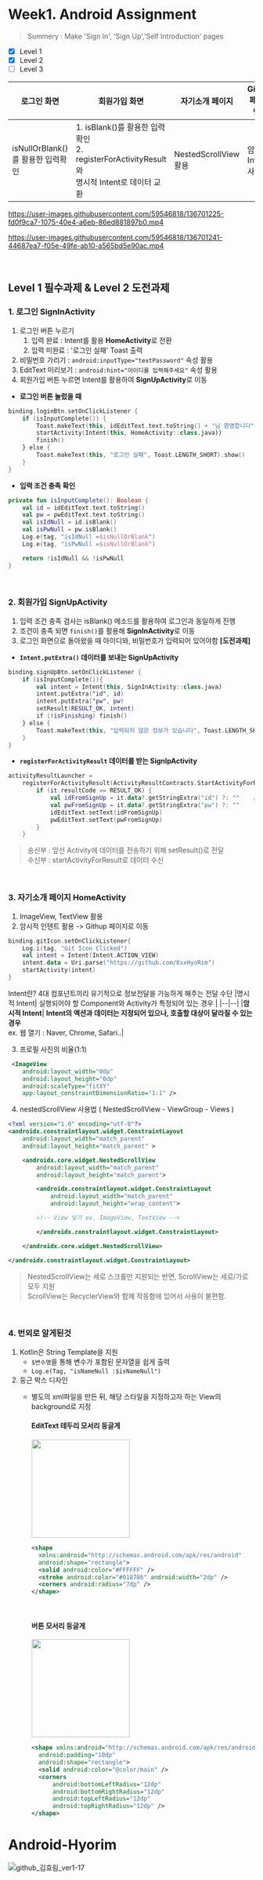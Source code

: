 
# Week1. Android Assignment
> Summery : Make 'Sign In', 'Sign Up','Self Introduction' pages

- [x] Level 1
- [x] Level 2
- [ ] Level 3

로그인 화면 | 회원가입 화면 | 자기소개 페이지 | Github 페이지 연결
------------ | ------------- | ------------- | -------------
isNullOrBlank()를 활용한 입력확인 | 1. isBlank()를 활용한 입력확인 <br> 2. registerForActivityResult와<br/> 명시적 Intent로 데이터 교환 | NestedScrollView 활용 | 암시적 Intent 사용



https://user-images.githubusercontent.com/59546818/136701225-fd0f9ca7-1075-40e4-a6eb-86ed881897b0.mp4


https://user-images.githubusercontent.com/59546818/136701241-44687ea7-f05e-49fe-ab10-a565bd5e90ac.mp4




<br>

## **Level 1 필수과제 & Level 2 도전과제**
### 1. 로그인 SignInActivity

1) 로그인 버튼 누르기
    1) 입력 완료 :  Intent를 활용 **HomeActivity**로 전환
    2) 입력 미완료 : '로그인 실패' Toast 출력
2) 비밀번호 가리기 : `android:inputType="textPassword"` 속성 활용
3) EditText 미리보기 : `android:hint="아이디를 입력해주세요"` 속성 활용
4) 회원가입 버튼 누르면 Intent를 활용하여 **SignUpActivity**로 이동

- **로그인 버튼 눌렀을 때**
```Kotlin
binding.loginBtn.setOnClickListener {
    if (isInputComplete()) {
        Toast.makeText(this, idEditText.text.toString() + "님 환영합니다", Toast.LENGTH_SHORT).show()
        startActivity(Intent(this, HomeActivity::class.java))
        finish()
    } else {
        Toast.makeText(this, "로그인 실패", Toast.LENGTH_SHORT).show()
    }
}
```

- **입력 조건 충족 확인**
```Kotlin
private fun isInputComplete(): Boolean {
    val id = idEditText.text.toString()
    val pw = pwEditText.text.toString()
    val isIdNull = id.isBlank()
    val isPwNull = pw.isBlank()
    Log.e(tag, "isIdNull =$isNullOrBlank")
    Log.e(tag, "isPwNull =$isNullOrBlank")

    return !isIdNull && !isPwNull
}
```

<br/>

### 2. 회원가입 SignUpActivity

1. 입력 조건 충족 검사는 isBlank() 메소드를 활용하여 로그인과 동일하게 진행 <br/>
2. 조건이 충족 되면 `finish()`를 활용해 **SignInActivity**로 이동
3. 로그인 화면으로 돌아왔을 때 아이디와, 비밀번호가 입력되어 있어야함 **[도전과제]**
- **`Intent.putExtra()` 데이터를 보내는 SignUpActivity**
```Kotlin
binding.signUpBtn.setOnClickListener {
    if (isInputComplete()){
        val intent = Intent(this, SignInActivity::class.java)
        intent.putExtra("id", id)
        intent.putExtra("pw", pw)
        setResult(RESULT_OK, intent)
        if (!isFinishing) finish()
    } else {
        Toast.makeText(this, "입력되지 않은 정보가 있습니다", Toast.LENGTH_SHORT).show()
    }
}
```

- **`registerForActivityResult` 데이터를 받는 SignIpActivity**
```kotlin
activityResultLauncher =
    registerForActivityResult(ActivityResultContracts.StartActivityForResult()) {
        if (it.resultCode == RESULT_OK) {
            val idFromSignUp = it.data?.getStringExtra("id") ?: ""    // default값 ""로 지정
            val pwFromSignUp = it.data?.getStringExtra("pw") ?: ""
            idEditText.setText(idFromSignUp)
            pwEditText.setText(pwFromSignUp)
        }
    }
```
> 송신부 : 앞선 Activity에 데이터를 전송하기 위해 setResult()로 전달 <br>
> 수신부 : startActivityForResult로 데이터 수신
<br/>

### 3. 자기소개 페이지 HomeActivity
1. ImageView, TextView 활용
2. 암시적 인텐트 활용 -> Githup 페이지로 이동
```kotlin
binding.gitIcon.setOnClickListener{
    Log.i(tag, "Git Icon Clicked")
    val intent = Intent(Intent.ACTION_VIEW)
    intent.data = Uri.parse("https://github.com/KxxHyoRim")
    startActivity(intent)
}
```
Intent란? 4대 컴포넌트끼리 유기적으로 정보전달을 가능하게 해주는 전달 수단
|명시적 Intent| 실행되어야 할 Component와 Activity가 특정되어 있는 경우 |
|--|--|
|**암시적 Intent**| **Intent의 액션과 데이터는 지정되어 있으나, 호출할 대상이 달라질 수 있는 경우** <br> ex. 웹 열기 : Naver, Chrome, Safari..|

3. 프로필 사진의 비율(1:1)
```xml
 <ImageView
    android:layout_width="0dp"
    android:layout_height="0dp"
    android:scaleType="fitXY"
    app:layout_constraintDimensionRatio="1:1" />
```
4. nestedScrollView 사용법 ( NestedScrollView - ViewGroup - Views )
```xml
<?xml version="1.0" encoding="utf-8"?>
<androidx.constraintlayout.widget.ConstraintLayout
    android:layout_width="match_parent"
    android:layout_height="match_parent" >

    <androidx.core.widget.NestedScrollView
        android:layout_width="match_parent"
        android:layout_height="match_parent">

        <androidx.constraintlayout.widget.ConstraintLayout
            android:layout_width="match_parent"
            android:layout_height="wrap_content">

        <!-- View 넣기 ex. ImageView, TextView -->

        </androidx.constraintlayout.widget.ConstraintLayout>

    </androidx.core.widget.NestedScrollView>

</androidx.constraintlayout.widget.ConstraintLayout>

```

> NestedScrollView는 세로 스크롤만 지원되는 반면, ScrollView는 세로/가로 모두 지원 <br>
> ScrollView는 RecyclerView와 함께 작동함에 있어서 사용이 불편함.

<br/>

### 4. 번외로 알게된것
1. Kotlin은 String Template을 지원
    - `$변수명`을 통해 변수가 포함된 문자열을 쉽게 출력
    - `Log.e(Tag, "isNameNull :$isNameNull")`
2. 둥근 박스 디자인
    - 별도의 xml파일을 만든 뒤, 해당 스타일을 지정하고자 하는 View의 background로 지정
  
      #### EditText 테두리 모서리 둥글게
      <p>
        <img src="https://user-images.githubusercontent.com/59546818/136698043-7fa9c24d-05bf-42fb-be36-0376e33c0418.png" width="200" height="" > 
      </p>

      ```xml
      <shape
        xmlns:android="http://schemas.android.com/apk/res/android"
        android:shape="rectangle">
        <solid android:color="#FFFFFF" />
        <stroke android:color="#018786" android:width="2dp" />
        <corners android:radius="7dp" />
      </shape>
      ```

      <br>


      #### 버튼 모서리 둥글게
      <img src="https://user-images.githubusercontent.com/59546818/136698047-f67821a4-4edb-4cb7-aa88-9b74d60c13f2.png" width="200" height="">


      ```xml
      <shape xmlns:android="http://schemas.android.com/apk/res/android"
        android:padding="10dp"
        android:shape="rectangle">
        <solid android:color="@color/main" />
        <corners
            android:bottomLeftRadius="12dp"
            android:bottomRightRadius="12dp"
            android:topLeftRadius="12dp"
            android:topRightRadius="12dp" />
      </shape>
       ```






# Android-Hyorim
![github_김효림_ver1-17](https://user-images.githubusercontent.com/70698151/135754253-98a770e0-9c09-479c-bdfa-b955c3d4011a.png)
